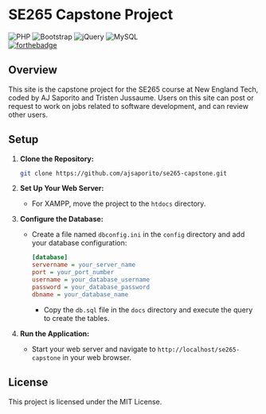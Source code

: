 # SE265 Capstone Project

![PHP](https://img.shields.io/badge/php-%3E%3D%207.4-blue)
![Bootstrap](https://img.shields.io/badge/bootstrap-%5E5.0-blueviolet)
![jQuery](https://img.shields.io/badge/jquery-%5E3.6.0-blue)
![MySQL](https://img.shields.io/badge/mysql-%5E8.0.0-orange)
<br>
[![forthebadge](https://forthebadge.com/images/badges/powered-by-coders-sweat.svg)](https://forthebadge.com)

## Overview

This site is the capstone project for the SE265 course at New England Tech, coded by AJ Saporito and Tristen Jussaume. Users on this site can post or request to work on jobs related to software development, and can review other users.

## Setup

1. **Clone the Repository:**

    ```sh
    git clone https://github.com/ajsaporito/se265-capstone.git
    ```

2. **Set Up Your Web Server:**

    - For XAMPP, move the project to the `htdocs` directory.

3. **Configure the Database:**

    - Create a file named `dbconfig.ini` in the `config` directory and add your database configuration:

      ```ini
      [database]
      servername = your_server_name
      port = your_port_number
      username = your_database_username
      password = your_database_password
      dbname = your_database_name
      ```

      - Copy the `db.sql` file in the `docs` directory and execute the query to create the tables.

4. **Run the Application:**

    - Start your web server and navigate to `http://localhost/se265-capstone` in your web browser.

## License

This project is licensed under the MIT License.
